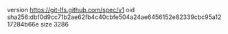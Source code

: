 version https://git-lfs.github.com/spec/v1
oid sha256:dbf0d9cc71b2ae62fb4c40cbfe504a24ae6456152e82339cbc95a1217284b66e
size 3286
